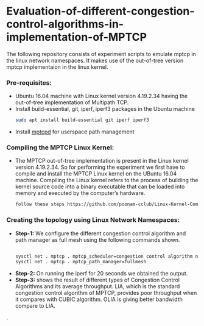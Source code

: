 # Evaluation-of-different-congestion-control-algorithms-in-implementation-of-MPTCP


The following repository consists of experiment scripts to emulate mptcp in the linux network namespaces. It makes use of the out-of-tree version mptcp implementaion in the linux kernel.



  



### Pre-requisites:
- Ubuntu 16.04 machine with Linux kernel version 4.19.2.34 having the out-of-tree implementation
  of Multipath TCP.
- Install build-essential, git, iperf, iperf3 packages in the Ubuntu machine 
    ```bash
    sudo apt install build-essential git iperf iperf3
    ```
- Install [mptcpd](https://github.com/intel/mptcpd)  for userspace path management

### Compiling the MPTCP Linux Kernel:
- The MPTCP out-of-tree implementation is present in the Linux kernel version 4.19.2.34.
  So for performing the experiment we first have to compile and install the MPTCP
  Linux kernel on the UBuntu 16.04 machine. Compiling the Linux kernel refers to the
  process of building the kernel source code into a binary executable that can be loaded
  into memory and executed by the computer’s hardware.
   ```bash
   follow these steps https://github.com/poonam-cclub/Linux-Kernel-Compilation .
    ```
### Creating the topology using Linux Network Namespaces:
- **Step-1:** We configure the different congestion control algorithm and path manager as full mesh using the following commands shown.
   ```bash
   
  sysctl net . mptcp . mptcp_scheduler=congestion control algorithm name
  sysctl net . mptcp . mptcp_path_manager=fullmesh
   
   ```
- **Step-2:** On running the iperf for 20 seconds we obtained the output.
- **Step-3:**  shows the result of different types of Congestion Control Algorithms and
   its average throughput. LIA, which is the standard congestion control algorithm of
   MPTCP, provides poor throughput when it compares with CUBIC algorithm. OLIA
   is giving better bandwidth compare to LIA.
 
   
.

